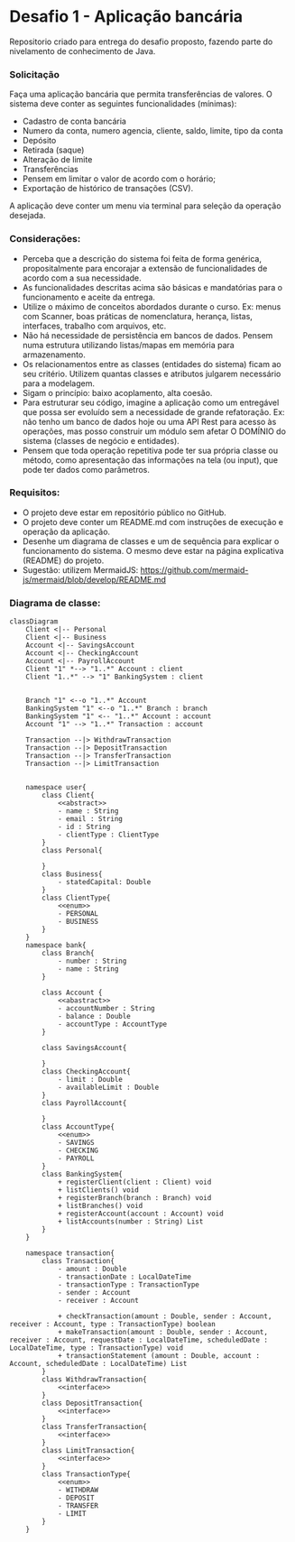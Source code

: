 # Desafio 1 - Aplicação bancária
Repositorio criado para entrega do desafio proposto, fazendo parte do nivelamento de conhecimento de Java.

### Solicitação ###
Faça uma aplicação bancária que permita transferências de valores. O sistema deve conter as seguintes funcionalidades (mínimas):

- Cadastro de conta bancária
- Numero da conta, numero agencia, cliente, saldo, limite, tipo da conta
- Depósito
- Retirada (saque)
- Alteração de limite
- Transferências
- Pensem em limitar o valor de acordo com o horário;
- Exportação de histórico de transações (CSV).

A aplicação deve conter um menu via terminal para seleção da operação desejada.

### Considerações: ###
- Perceba que a descrição do sistema foi feita de forma genérica, propositalmente para encorajar a extensão de funcionalidades de acordo com a sua necessidade.
- As funcionalidades descritas acima são básicas e mandatórias para o funcionamento e aceite da entrega.
- Utilize o máximo de conceitos abordados durante o curso. Ex: menus com Scanner, boas práticas de nomenclatura, herança, listas, interfaces, trabalho com arquivos, etc.
- Não há necessidade de persistência em bancos de dados. Pensem numa estrutura utilizando listas/mapas em memória para armazenamento.
- Os relacionamentos entre as classes (entidades do sistema) ficam ao seu critério. Utilizem quantas classes e atributos julgarem necessário para a modelagem.
- Sigam o princípio: baixo acoplamento, alta coesão.
- Para estruturar seu código, imagine a aplicação como um entregável que possa ser evoluído sem a necessidade de grande refatoração. Ex: não tenho um banco de dados hoje ou uma API Rest para acesso às operações, mas posso construir um módulo sem afetar O DOMÍNIO do sistema (classes de negócio e entidades).
- Pensem que toda operação repetitiva pode ter sua própria classe ou método, como apresentação das informações na tela (ou input), que pode ter dados como parâmetros.

### Requisitos: ###
- O projeto deve estar em repositório público no GitHub.
- O projeto deve conter um README.md com instruções de execução e operação da aplicação.
- Desenhe um diagrama de classes e um de sequência para explicar o funcionamento do sistema. O mesmo deve estar na página explicativa (README) do projeto.
- Sugestão: utilizem MermaidJS: https://github.com/mermaid-js/mermaid/blob/develop/README.md

### Diagrama de classe: ###
```mermaid
classDiagram
    Client <|-- Personal
    Client <|-- Business
    Account <|-- SavingsAccount
    Account <|-- CheckingAccount
    Account <|-- PayrollAccount
    Client "1" *--> "1..*" Account : client
    Client "1..*" --> "1" BankingSystem : client


    Branch "1" <--o "1..*" Account
    BankingSystem "1" <--o "1..*" Branch : branch
    BankingSystem "1" <-- "1..*" Account : account
    Account "1" --> "1..*" Transaction : account

    Transaction --|> WithdrawTransaction
    Transaction --|> DepositTransaction
    Transaction --|> TransferTransaction
    Transaction --|> LimitTransaction


    namespace user{
        class Client{
            <<abstract>>
            - name : String
            - email : String
            - id : String
            - clientType : ClientType
        }
        class Personal{

        }
        class Business{
            - statedCapital: Double
        }
        class ClientType{
            <<enum>>
            - PERSONAL
            - BUSINESS
        }
    }
    namespace bank{
        class Branch{
            - number : String
            - name : String
        }

        class Account {
            <<abastract>>
            - accountNumber : String
            - balance : Double
            - accountType : AccountType
        }

        class SavingsAccount{

        }
        class CheckingAccount{
            - limit : Double
            - availableLimit : Double
        }
        class PayrollAccount{

        }
        class AccountType{
            <<enum>>
            - SAVINGS
            - CHECKING
            - PAYROLL
        }
        class BankingSystem{
            + registerClient(client : Client) void
            + listClients() void
            + registerBranch(branch : Branch) void
            + listBranches() void
            + registerAccount(account : Account) void
            + listAccounts(number : String) List
        }
    }

    namespace transaction{
        class Transaction{
            - amount : Double
            - transactionDate : LocalDateTime
            - transactionType : TransactionType
            - sender : Account
            - receiver : Account

            + checkTransaction(amount : Double, sender : Account, receiver : Account, type : TransactionType) boolean
            + makeTransaction(amount : Double, sender : Account, receiver : Account, requestDate : LocalDateTime, scheduledDate : LocalDateTime, type : TransactionType) void
            + transactionStatement (amount : Double, account : Account, scheduledDate : LocalDateTime) List
        }
        class WithdrawTransaction{
            <<interface>>
        }
        class DepositTransaction{
            <<interface>>
        }
        class TransferTransaction{
            <<interface>>
        }
        class LimitTransaction{
            <<interface>>
        }
        class TransactionType{
            <<enum>>
            - WITHDRAW
            - DEPOSIT
            - TRANSFER
            - LIMIT
        }
    }
``` 